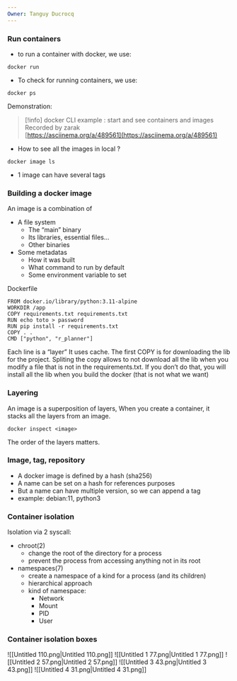 ```yaml
---
Owner: Tanguy Ducrocq
---
```

  
  
### Run containers
- to run a container with docker, we use:
```Shell
docker run
```
- To check for running containers, we use:
```Shell
docker ps
```
Demonstration:

> [!info] docker CLI example : start and see containers and images  
> Recorded by zarak  
> [https://asciinema.org/a/489561](https://asciinema.org/a/489561)  
- How to see all the images in local ?
```Shell
docker image ls
```
- 1 image can have several tags
  
### Building a docker image
An image is a combination of
- A file system
    - The “main” binary
    - Its libraries, essential files…
    - Other binaries
- Some metadatas
    - How it was built
    - What command to run by default
    - Some environment variable to set
  
Dockerfile
```Docker
FROM docker.io/library/python:3.11-alpine
WORKDIR /app
COPY requirements.txt requirements.txt
RUN echo toto > password
RUN pip install -r requirements.txt
COPY . .
CMD ["python", "r_planner"]
```
  
Each line is a “layer”
It uses cache.
The first COPY is for downloading the lib for the project.
Spliting the copy allows to not download all the lib when you modify a file that is not in the requirements.txt.
If you don’t do that, you will install all the lib when you build the docker (that is not what we want)
  
### Layering
An image is a superposition of layers, When you create a container, it stacks all the layers from an image.
```Shell
docker inspect <image>
```
The order of the layers matters.
  
  
### Image, tag, repository
- A docker image is defined by a hash (sha256)
- A name can be set on a hash for references purposes
- But a name can have multiple version, so we can append a tag
- example: debian:11, python3
  
### Container isolation
Isolation via 2 syscall:
- chroot(2)
    - change the root of the directory for a process
    - prevent the process from accessing anything not in its root
- namespaces(7)
    - create a namespace of a kind for a process (and its children)
    - hierarchical approach
    - kind of namespace:
        - Network
        - Mount
        - PID
        - User
  
### Container isolation boxes
![[Untitled 110.png|Untitled 110.png]]
![[Untitled 1 77.png|Untitled 1 77.png]]
![[Untitled 2 57.png|Untitled 2 57.png]]
![[Untitled 3 43.png|Untitled 3 43.png]]
![[Untitled 4 31.png|Untitled 4 31.png]]